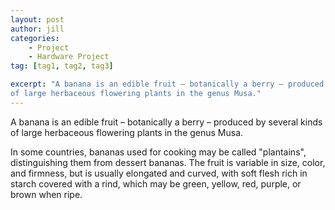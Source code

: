 ```yaml
---
layout: post
author: jill
categories:
    - Project
    - Hardware Project
tag: [tag1, tag2, tag3]

excerpt: "A banana is an edible fruit – botanically a berry – produced by several kinds
of large herbaceous flowering plants in the genus Musa."
---
```

A banana is an edible fruit – botanically a berry – produced by several kinds
of large herbaceous flowering plants in the genus Musa.

In some countries, bananas used for cooking may be called "plantains",
distinguishing them from dessert bananas. The fruit is variable in size, color,
and firmness, but is usually elongated and curved, with soft flesh rich in
starch covered with a rind, which may be green, yellow, red, purple, or brown
when ripe.